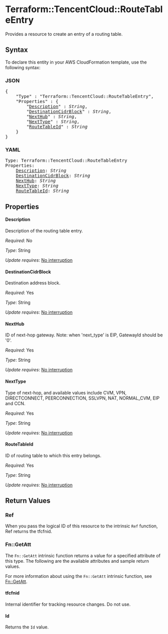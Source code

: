 # Terraform::TencentCloud::RouteTableEntry

Provides a resource to create an entry of a routing table.

## Syntax

To declare this entity in your AWS CloudFormation template, use the following syntax:

### JSON

<pre>
{
    "Type" : "Terraform::TencentCloud::RouteTableEntry",
    "Properties" : {
        "<a href="#description" title="Description">Description</a>" : <i>String</i>,
        "<a href="#destinationcidrblock" title="DestinationCidrBlock">DestinationCidrBlock</a>" : <i>String</i>,
        "<a href="#nexthub" title="NextHub">NextHub</a>" : <i>String</i>,
        "<a href="#nexttype" title="NextType">NextType</a>" : <i>String</i>,
        "<a href="#routetableid" title="RouteTableId">RouteTableId</a>" : <i>String</i>
    }
}
</pre>

### YAML

<pre>
Type: Terraform::TencentCloud::RouteTableEntry
Properties:
    <a href="#description" title="Description">Description</a>: <i>String</i>
    <a href="#destinationcidrblock" title="DestinationCidrBlock">DestinationCidrBlock</a>: <i>String</i>
    <a href="#nexthub" title="NextHub">NextHub</a>: <i>String</i>
    <a href="#nexttype" title="NextType">NextType</a>: <i>String</i>
    <a href="#routetableid" title="RouteTableId">RouteTableId</a>: <i>String</i>
</pre>

## Properties

#### Description

Description of the routing table entry.

_Required_: No

_Type_: String

_Update requires_: [No interruption](https://docs.aws.amazon.com/AWSCloudFormation/latest/UserGuide/using-cfn-updating-stacks-update-behaviors.html#update-no-interrupt)

#### DestinationCidrBlock

Destination address block.

_Required_: Yes

_Type_: String

_Update requires_: [No interruption](https://docs.aws.amazon.com/AWSCloudFormation/latest/UserGuide/using-cfn-updating-stacks-update-behaviors.html#update-no-interrupt)

#### NextHub

ID of next-hop gateway. Note: when 'next_type' is EIP, GatewayId should be '0'.

_Required_: Yes

_Type_: String

_Update requires_: [No interruption](https://docs.aws.amazon.com/AWSCloudFormation/latest/UserGuide/using-cfn-updating-stacks-update-behaviors.html#update-no-interrupt)

#### NextType

Type of next-hop, and available values include CVM, VPN, DIRECTCONNECT, PEERCONNECTION, SSLVPN, NAT, NORMAL_CVM, EIP and CCN.

_Required_: Yes

_Type_: String

_Update requires_: [No interruption](https://docs.aws.amazon.com/AWSCloudFormation/latest/UserGuide/using-cfn-updating-stacks-update-behaviors.html#update-no-interrupt)

#### RouteTableId

ID of routing table to which this entry belongs.

_Required_: Yes

_Type_: String

_Update requires_: [No interruption](https://docs.aws.amazon.com/AWSCloudFormation/latest/UserGuide/using-cfn-updating-stacks-update-behaviors.html#update-no-interrupt)

## Return Values

### Ref

When you pass the logical ID of this resource to the intrinsic `Ref` function, Ref returns the tfcfnid.

### Fn::GetAtt

The `Fn::GetAtt` intrinsic function returns a value for a specified attribute of this type. The following are the available attributes and sample return values.

For more information about using the `Fn::GetAtt` intrinsic function, see [Fn::GetAtt](https://docs.aws.amazon.com/AWSCloudFormation/latest/UserGuide/intrinsic-function-reference-getatt.html).

#### tfcfnid

Internal identifier for tracking resource changes. Do not use.

#### Id

Returns the <code>Id</code> value.

